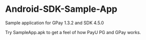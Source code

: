 # Android-SDK-Sample-App
Sample application for GPay 1.3.2 and SDK 4.5.0

Try SampleApp.apk to get a feel of how PayU PG and GPay works.
